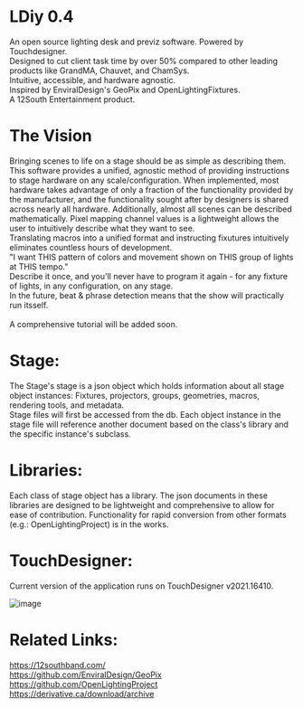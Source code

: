 # LDiy 0.4
An open source lighting desk and previz software. Powered by Touchdesigner.<br>
Designed to cut client task time by over 50% compared to other leading products like GrandMA, Chauvet, and ChamSys. <br>
Intuitive, accessible, and hardware agnostic.<br>
Inspired by EnviralDesign's GeoPix and OpenLightingFixtures.<br>
A 12South Entertainment product.<br>


# The Vision
Bringing scenes to life on a stage should be as simple as describing them. <br>
This software provides a unified, agnostic method of providing instructions to stage hardware on any scale/configuration. When implemented, most hardware takes advantage of only a fraction of the functionality provided by the manufacturer, and the functionality sought after by designers is shared across nearly all hardware. 
Additionally, almost all scenes can be described mathematically. Pixel mapping channel values is a lightweight allows the user to intuitively describe what they want to see. <br>
Translating macros into a unified format and instructing fixutures intuitively eliminates countless hours of development.<br>
"I want THIS pattern of colors and movement shown on THIS group of lights at THIS tempo." <br>
Describe it once, and you'll never have to program it again - for any fixture of lights, in any configuration, on any stage.<br>
In the future, beat & phrase detection means that the show will practically run itsself. <br>
<br>
A comprehensive tutorial will be added soon.<br>

# Stage:
The Stage's stage is a json object which holds information about all stage object instances: Fixtures, projectors, groups, geometries, macros, rendering tools, and metadata.<br>
Stage files will first be accessed from the db. Each object instance in the stage file will reference another document based on the class's library and the specific instance's subclass.<br>

# Libraries:
Each class of stage object has a library. The json documents in these libraries are designed to be lightweight and comprehensive to allow for ease of contribution. Functionality for rapid conversion from other formats (e.g.: OpenLightingProject) is in the works.<br>

# TouchDesigner:
Current version of the application runs on TouchDesigner v2021.16410.<br>


![image](https://github.com/brachburdick/LDiy/assets/107267496/a56dfd0d-c672-4591-9344-4e28410eb480)


# Related Links:
https://12southband.com/<br>
https://github.com/EnviralDesign/GeoPix<br>
https://github.com/OpenLightingProject<br>
https://derivative.ca/download/archive<br>





